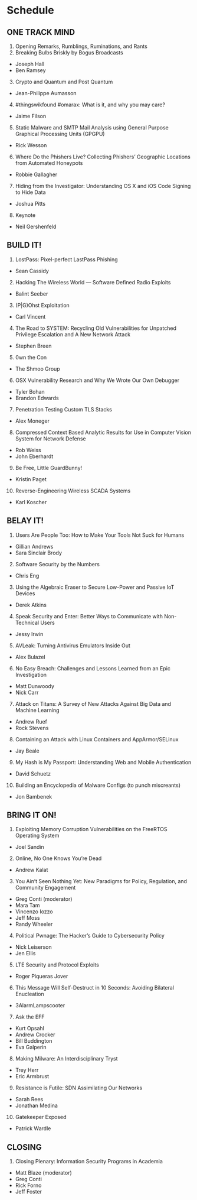 # Schedule

## ONE TRACK MIND

1. Opening Remarks, Rumblings, Ruminations, and Rants
2. Breaking Bulbs Briskly by Bogus Broadcasts
  - Joseph Hall
  - Ben Ramsey
3. Crypto and Quantum and Post Quantum
  - Jean-Philippe Aumasson
4. \#thingswikfound \#omarax: What is it, and why you may care?
  - Jaime Filson
5. Static Malware and SMTP Mail Analysis using General Purpose Graphical Processing Units (GPGPU)
  - Rick Wesson
6. Where Do the Phishers Live? Collecting Phishers’ Geographic Locations from Automated Honeypots
  - Robbie Gallagher
7. Hiding from the Investigator: Understanding OS X and iOS Code Signing to Hide Data
  - Joshua Pitts
8. Keynote
  - Neil Gershenfeld


## BUILD IT!

1. LostPass: Pixel-perfect LastPass Phishing
  - Sean Cassidy
2. Hacking The Wireless World — Software Defined Radio Exploits
  - Balint Seeber
3. (P|G)Ohst Exploitation
  - Carl Vincent
4. The Road to SYSTEM: Recycling Old Vulnerabilities for Unpatched Privilege Escalation and A New Network Attack
  - Stephen Breen
5. 0wn the Con
  - The Shmoo Group
6. OSX Vulnerability Research and Why We Wrote Our Own Debugger
  - Tyler Bohan
  - Brandon Edwards
7. Penetration Testing Custom TLS Stacks
  - Alex Moneger
8. Compressed Context Based Analytic Results for Use in Computer Vision System for Network Defense
  - Rob Weiss
  - John Eberhardt
9. Be Free, Little GuardBunny!
  - Kristin Paget
10. Reverse-Engineering Wireless SCADA Systems
  - Karl Koscher

## BELAY IT!

1. Users Are People Too: How to Make Your Tools Not Suck for Humans
  - Gillian Andrews
  - Sara Sinclair Brody
2. Software Security by the Numbers
  - Chris Eng
3. Using the Algebraic Eraser to Secure Low-Power and Passive IoT Devices
  - Derek Atkins
4. Speak Security and Enter: Better Ways to Communicate with Non-Technical Users
  - Jessy Irwin
5. AVLeak: Turning Antivirus Emulators Inside Out
  - Alex Bulazel
6. No Easy Breach: Challenges and Lessons Learned from an Epic Investigation
  - Matt Dunwoody
  - Nick Carr
7. Attack on Titans: A Survey of New Attacks Against Big Data and Machine Learning
  - Andrew Ruef
  - Rock Stevens
8. Containing an Attack with Linux Containers and AppArmor/SELinux
  - Jay Beale
9. My Hash is My Passport: Understanding Web and Mobile Authentication
  - David Schuetz
10. Building an Encyclopedia of Malware Configs (to punch miscreants)
  - Jon Bambenek

## BRING IT ON!

1. Exploiting Memory Corruption Vulnerabilities on the FreeRTOS Operating System
  - Joel Sandin
2. Online, No One Knows You’re Dead
  - Andrew Kalat
3. You Ain’t Seen Nothing Yet: New Paradigms for Policy, Regulation, and Community Engagement
 - Greg Conti (moderator)
 - Mara Tam
 - Vincenzo Iozzo
 - Jeff Moss
 - Randy Wheeler
4. Political Pwnage: The Hacker’s Guide to Cybersecurity Policy
  - Nick Leiserson
  - Jen Ellis
5. LTE Security and Protocol Exploits
  - Roger Piqueras Jover
6. This Message Will Self-Destruct in 10 Seconds: Avoiding Bilateral Enucleation
  - 3AlarmLampscooter
7. Ask the EFF
  - Kurt Opsahl
  - Andrew Crocker
  - Bill Buddington
  - Eva Galperin
8. Making Milware: An Interdisciplinary Tryst
  - Trey Herr
  - Eric Armbrust
9. Resistance is Futile: SDN Assimilating Our Networks
  - Sarah Rees
  - Jonathan Medina
10. Gatekeeper Exposed
  - Patrick Wardle

## CLOSING

1. Closing Plenary: Information Security Programs in Academia
  - Matt Blaze (moderator)
  - Greg Conti
  - Rick Forno
  - Jeff Foster
